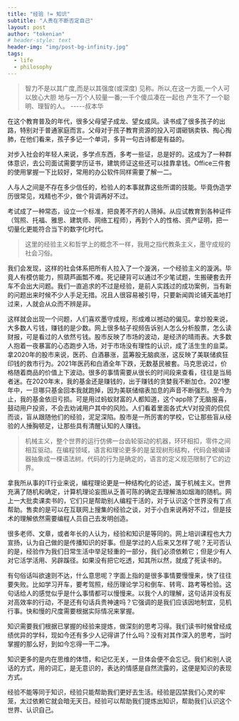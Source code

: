 ```yaml
---
title: "经验 != 知识"
subtitle: "人贵在不断否定自己"
layout: post
author: "tokenian"
# header-style: text
header-img: "img/post-bg-infinity.jpg"
tags:
  - life
  - philosophy
---
```

> 智力不是以其广度,而是以其强度(或深度) 见称。所以,在这一方面,一个人可以放心大胆 地与一万个人较量一番;一千个傻瓜凑在一起也 产生不了一个聪明、理智的人。      -----叔本华

在这个教育普及的年代，很多父母望子成龙、望女成凤。读书成了很多孩子的出路，特别对于普通家庭而言。父母对于孩子教育资源的投入可谓砸锅卖铁、掏心掏肺，在他们看来，孩子多记一个单词，多背一句古诗都是有益的。

对步入社会的年轻人来说，多学点东西，多考一些证，总是好的。这成为了一种群体意识，去公司面试需要学历证书，建筑师证这些还可以挂靠拿钱。Office三件套的使用掌握一下比较好，常用的办公软件同样需要了解一二。

人与人之间是不存在多少信任的，检验人的本事就靠这些所谓的技能。毕竟伪造学历很常见，戏精也不少，做个背调再好不过。

考试成了一种常态，设立一个标准，把良莠不齐的人筛掉。从应试教育到各种证件（驾照、托福、雅思、建筑师、网络工程师），再到个人的性格、资产证明，把一切量化更能符合当下的数字化时代。

> 这里的经验主义和哲学上的概念不一样，我用之指代教条主义，墨守成规的社会习俗。

我们会发现，这样的社会体系把所有人拉入了一个漩涡，一个经验主义的漩涡。毕竟人有模仿能力，照葫芦画瓢不难。死记硬背可以通过不少笔试题，生搬硬套去开车不会出大问题。我们一直追求的不过是经验，是前人实践过的成功案例，当有新的问题出来时候不少人手足无措。况且人很容易被引导，只要新闻舆论铺天盖地打过来，人就会从众而不辨是非。

这样就会出现一个问题，人们喜欢墨守成规，形成难以撼动的偏见。拿炒股来说，大多数人亏钱，赚钱的是少数。网上很多帖子视频告诉别人怎么分析股票，怎么读财报，可是看过的人依然亏钱。股市反映了市场的波动，是经济的晴雨表。大多数人抱着一夜暴富的心态跑步入场，对于市场没有理性的认识，成了活生生的韭菜。拿2020年的股市来说，医药、白酒暴涨，蓝筹股无脑疯涨，这反映了美联储疯狂印钱的救市行为。2021年医药和白酒全年下跌，无数基民被套。马克思说过，价格随着商品的价值上下波动。很多的事情需要从很长的时间段来查看，往往是当局者迷。在2020年末，我的基金还是赚钱的，出于赚钱的贪婪我不断加仓。2021整年中，一旦哪只基金回本我就跑掉，因为美联储缩表加息的声音不断强烈。至今为止，我的基金依旧亏损。可是用过蚂蚁财富的人都知道，这个app除了无脑报喜，鼓动用户投资，不会去劝诫用户其中的风险。人们看着里面各式大V对投资的侃侃而谈，盲从跟随他们的经验，泥足深陷。股市是一所厉害的学校，它让那些盲从经验的人捶胸顿足，让那些具有清醒认知的人赚钱。

> 机械主义，整个世界的运行仿佛一台齿轮驱动的机器，环环相扣，零件之间相互驱动。在编程领域，语言和理论更多的是呈现树形结构，代码会被编译器抽象成一棵语法树。代码的行为是确定的，语言的定义规范限制了它的边界。

拿我所从事的IT行业来说，编程理论更是一种结构化的论述，属于机械主义。世界充满了随机和确定，计算机理论妄图从乏善可陈的确定去理解浩如烟海的随机。网上一大批卖课卖书的，它们只是帮助别人编程干活的，对于认识这个世界没有丁点帮助。售卖的是可以在互联网上搜集的经验之谈，对于小白来说再好不过，但是技术的理解依然需要编程人员自己去发明创造。

很多老师、文章，或者年长的人认为，经验和知识是等同的。网上培训课程也大力宣扬，认为自己做的是传播知识的好事。但是学过的人后来又怎样了呢？无可否认的是，经验作为我们日常生活中举足轻重的一部分，我们必须依赖它；但是少有人对它活学活用、另辟蹊径。如果没有把它吃透，知其所以然，就成了死读书的。

有句俗话叫欲速则不达，什么意思呢？字面上指的是很多事情要慢慢来，快了往往要失败。比如学习开车，要考驾照，经历理论学习和倒车、转弯、路考等检验。这句话给人的感觉似乎是什么事情都可以慢慢来。以我个人的理解，这句话并没有反对高效率的行动，不是还有句话兵贵神速吗？它强调的是我们应该因地制宜，见机行事。快和慢的尺度需要根据实际情况来掌握。

知识需要我们根据已掌握的经验来提炼，做深刻的思考习得。我们读书时候曾经成绩优异的学科，现如今还有多少人记得讲了什么吗？没有对其作深入的思考，当时掌握的那么好，到如今忘得一干二净。

知识更多的是内在思维的体悟，和记忆无关，一旦体会便不会忘记。我们和别人说话的方式，用的词汇，是无意识的，表达的情感是自然流露的，这便是知识的表现方式。

经验不能等同于知识，经验只能帮助我们更好去生活。经验是囚禁我们心灵的牢笼，太过依赖它就会暗无天日。经验可以帮助我们提炼出知识，帮助我们认识这个世界、认识自己。

